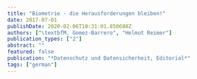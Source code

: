 ```yaml
---
title: "Biometrie - die Herausforderungen bleiben!"
date: 2017-07-01
publishDate: 2020-02-06T10:31:01.850688Z
authors: ["\textbfM. Gomez-Barrero", "Helmut Reimer"]
publication_types: ["2"]
abstract: ""
featured: false
publication: "*Datenschutz und Datensicherheit, Editorial*"
tags: ["german"]
---
```


